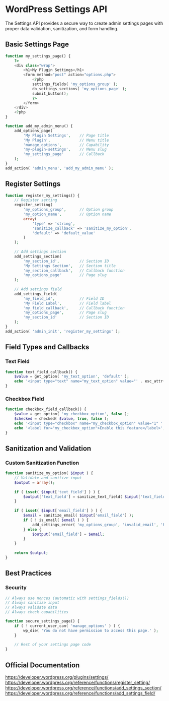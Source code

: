 # WordPress Settings API

The Settings API provides a secure way to create admin settings pages with proper data validation, sanitization, and form handling.

## Basic Settings Page

```php
function my_settings_page() {
    ?>
    <div class="wrap">
        <h1>My Plugin Settings</h1>
        <form method="post" action="options.php">
            <?php
            settings_fields( 'my_options_group' );
            do_settings_sections( 'my_options_page' );
            submit_button();
            ?>
        </form>
    </div>
    <?php
}

function add_my_admin_menu() {
    add_options_page(
        'My Plugin Settings',    // Page title
        'My Plugin',             // Menu title
        'manage_options',        // Capability
        'my-plugin-settings',    // Menu slug
        'my_settings_page'       // Callback
    );
}
add_action( 'admin_menu', 'add_my_admin_menu' );
```

## Register Settings

```php
function register_my_settings() {
    // Register setting
    register_setting(
        'my_options_group',      // Option group
        'my_option_name',        // Option name
        array(
            'type' => 'string',
            'sanitize_callback' => 'sanitize_my_option',
            'default' => 'default_value'
        )
    );
    
    // Add settings section
    add_settings_section(
        'my_section_id',         // Section ID
        'My Settings Section',   // Section title
        'my_section_callback',   // Callback function
        'my_options_page'        // Page slug
    );
    
    // Add settings field
    add_settings_field(
        'my_field_id',           // Field ID
        'My Field Label',        // Field label
        'my_field_callback',     // Callback function
        'my_options_page',       // Page slug
        'my_section_id'          // Section ID
    );
}
add_action( 'admin_init', 'register_my_settings' );
```

## Field Types and Callbacks

### Text Field

```php
function text_field_callback() {
    $value = get_option( 'my_text_option', 'default' );
    echo '<input type="text" name="my_text_option" value="' . esc_attr( $value ) . '" />';
}
```

### Checkbox Field

```php
function checkbox_field_callback() {
    $value = get_option( 'my_checkbox_option', false );
    $checked = checked( $value, true, false );
    echo '<input type="checkbox" name="my_checkbox_option" value="1" ' . $checked . ' />';
    echo '<label for="my_checkbox_option">Enable this feature</label>';
}
```

## Sanitization and Validation

### Custom Sanitization Function

```php
function sanitize_my_option( $input ) {
    // Validate and sanitize input
    $output = array();
    
    if ( isset( $input['text_field'] ) ) {
        $output['text_field'] = sanitize_text_field( $input['text_field'] );
    }
    
    if ( isset( $input['email_field'] ) ) {
        $email = sanitize_email( $input['email_field'] );
        if ( ! is_email( $email ) ) {
            add_settings_error( 'my_options_group', 'invalid_email', 'Please enter a valid email address.' );
        } else {
            $output['email_field'] = $email;
        }
    }
    
    return $output;
}
```

## Best Practices

### Security

```php
// Always use nonces (automatic with settings_fields())
// Always sanitize input
// Always validate data
// Always check capabilities

function secure_settings_page() {
    if ( ! current_user_can( 'manage_options' ) ) {
        wp_die( 'You do not have permission to access this page.' );
    }
    
    // Rest of your settings page code
}
```

## Official Documentation

https://developer.wordpress.org/plugins/settings/
https://developer.wordpress.org/reference/functions/register_setting/
https://developer.wordpress.org/reference/functions/add_settings_section/
https://developer.wordpress.org/reference/functions/add_settings_field/
